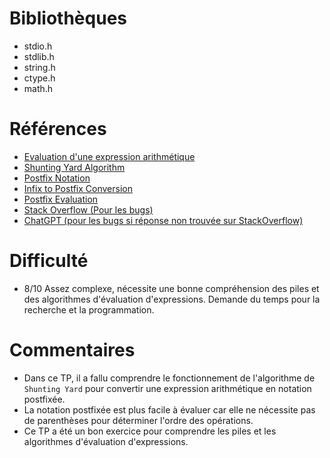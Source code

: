 # Bibliothèques
* stdio.h
* stdlib.h
* string.h
* ctype.h
* math.h

# Références
* [Evaluation d'une expression arithmétique](https://www.geeksforgeeks.org/arithmetic-expression-evalution/)
* [Shunting Yard Algorithm](https://en.wikipedia.org/wiki/Shunting-yard_algorithm)
* [Postfix Notation](https://en.wikipedia.org/wiki/Reverse_Polish_notation)
* [Infix to Postfix Conversion](https://www.geeksforgeeks.org/stack-set-2-infix-to-postfix/)
* [Postfix Evaluation](https://www.geeksforgeeks.org/stack-set-4-evaluation-postfix-expression/)
* [Stack Overflow (Pour les bugs)](https://stackoverflow.com/)
* [ChatGPT (pour les bugs si réponse non trouvée sur StackOverflow)](https://chatgpt.com/)

# Difficulté
* 8/10 Assez complexe, nécessite une bonne compréhension des piles et des algorithmes d'évaluation d'expressions. Demande du temps pour la recherche et la programmation.

# Commentaires
* Dans ce TP, il a fallu comprendre le fonctionnement de l'algorithme de `Shunting Yard` pour convertir une expression arithmétique en notation postfixée.
* La notation postfixée est plus facile à évaluer car elle ne nécessite pas de parenthèses pour déterminer l'ordre des opérations.
* Ce TP a été un bon exercice pour comprendre les piles et les algorithmes d'évaluation d'expressions.
